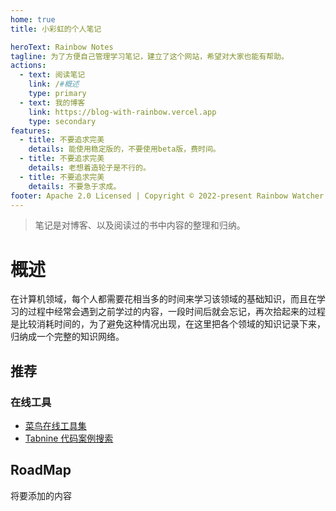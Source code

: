 ```yaml
---
home: true
title: 小彩虹的个人笔记

heroText: Rainbow Notes
tagline: 为了方便自己管理学习笔记，建立了这个网站，希望对大家也能有帮助。
actions:
  - text: 阅读笔记
    link: /#概述
    type: primary
  - text: 我的博客
    link: https://blog-with-rainbow.vercel.app
    type: secondary
features:
  - title: 不要追求完美
    details: 能使用稳定版的，不要使用beta版，费时间。
  - title: 不要追求完美
    details: 老想着造轮子是不行的。
  - title: 不要追求完美
    details: 不要急于求成。
footer: Apache 2.0 Licensed | Copyright © 2022-present Rainbow Watcher
---
```


> 笔记是对博客、以及阅读过的书中内容的整理和归纳。

<!-- more -->

# 概述

在计算机领域，每个人都需要花相当多的时间来学习该领域的基础知识，而且在学习的过程中经常会遇到之前学过的内容，一段时间后就会忘记，再次拾起来的过程是比较消耗时间的，为了避免这种情况出现，在这里把各个领域的知识记录下来，归纳成一个完整的知识网络。

## 推荐

### 在线工具

- [菜鸟在线工具集](https://c.runoob.com/)
- [Tabnine 代码案例搜索](https://www.tabnine.com/code)

## RoadMap

将要添加的内容
